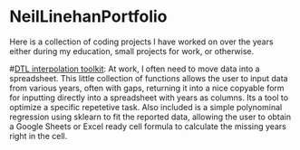 # NeilLinehanPortfolio
Here is a collection of coding projects I have worked on over the years either during my education, small projects for work, or otherwise. 

#[DTL interpolation toolkit](https://github.com/neillinehan/NeilLinehanPortfolio/blob/main/dtl_data_interpolation_toolkit.ipynb):
At work, I often need to move data into a spreadsheet. This little collection of functions allows the user to input data from various years, often with gaps, returning it into a nice copyable form for inputting directly into a spreadsheet with years as columns. Its a tool to optimize a specific repetetive task. Also included is a simple polynominal regression using sklearn to fit the reported data, allowing the user to obtain a Google Sheets or Excel ready cell formula to calculate the missing years right in the cell. 

